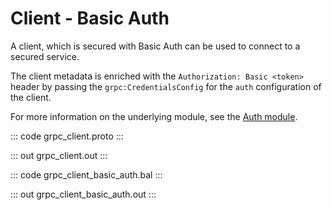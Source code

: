 # Client - Basic Auth

A client, which is secured with Basic Auth can be used to connect to
a secured service.

The client metadata is enriched with the `Authorization: Basic <token>`
header by passing the `grpc:CredentialsConfig` for the `auth` configuration
of the client.

For more information on the underlying module,
see the [Auth module](https://lib.ballerina.io/ballerina/auth/latest/).

::: code grpc_client.proto :::

::: out grpc_client.out :::

::: code grpc_client_basic_auth.bal :::

::: out grpc_client_basic_auth.out :::